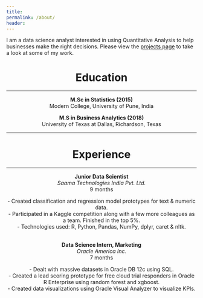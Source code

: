 ```yaml
---
title:
permalink: /about/
header:
---
```


I am a data science analyst interested in using Quantitative Analysis to help businesses make the right decisions. Please view the [projects page](https://statchaitya.github.io/projects/) to take a look at some of my work.

# <center> Education </center>
---

**<center>M.Sc in Statistics (2015)</center>**<center>Modern College, University of Pune, India</center>

**<center>M.S in Business Analytics (2018)</center>**<center>University of Texas at Dallas, Richardson, Texas </center>

***
# <center> Experience </center>
***

**<center> Junior Data Scientist</center>** *<center>Saama Technologies India Pvt. Ltd.</center>*<center> 9 months </center>

<center> - Created classification and regression model prototypes for text & numeric data.</center>
<center> - Participated in a Kaggle competition along with a few more colleagues as a team. Finished in the top 5%.</center>
<center> - Technologies used: R, Python, Pandas, NumPy, dplyr, caret & nltk.</center>

<br/>

**<center>Data Science Intern, Marketing</center>** *<center>Oracle America Inc.</center>* <center> 7 months </center>

<center> - Dealt with massive datasets in Oracle DB 12c using SQL.</center>
<center> - Created a lead scoring prototype for free cloud trial responders in Oracle R Enterprise using random forest and xgboost.</center>
<center> - Created data visualizations using Oracle Visual Analyzer to visualize KPIs.</center>
